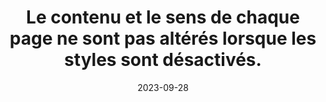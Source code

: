 ---
N: '178'
Rubrique: Présentation
title: Le contenu et le sens de chaque page ne sont pas altérés lorsque les styles
  sont désactivés.
detail: Le contenu et le sens de chaque Document de Contenu (Content Document)  ne sont pas altérés lorsque les styles sont désactivés.
abstract: 
categories: [" Présentation"]
agrege: O4178-E058
opquast: '4 178'
indiceebook: '58'
description: "Règle n° 058"
weight:  058
actif: '1'
layout: rules
date: 2023-09-28
tags: ["", ""]
objectif: ["", ""]
Meo: [""]
Controle: [""
]
Source: ["Opquast"]
Referentiel: [""]
Steps: ["", ""]
---